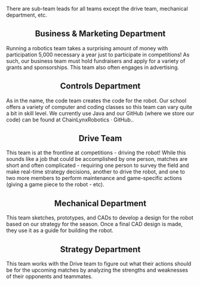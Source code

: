 There are sub-team leads for all teams except the drive team, mechanical department, etc.

## <center>Business & Marketing Department</center>

Running a robotics team takes a surprising amount of money with participation 5,000 necessary a year just to participate in competitions! As such, our business team must hold fundraisers and apply for a variety of grants and sponsorships. This team also often engages in advertising.

## <center>Controls Department</center>

As in the name, the code team creates the code for the robot. Our school offers a variety of computer and coding classes so this team can vary quite a bit in skill level. We currently use Java and our GitHub (where we store our code) can be found at ChainLynxRobotics · GitHub..

## <center>Drive Team</center>

This team is at the frontline at competitions - driving the robot! While this sounds like a job that could be accomplished by one person, matches are short and often complicated - requiring one person to survey the field and make real-time strategy decisions, another to drive the robot, and one to two more members to perform maintenance and game-specific actions (giving a game piece to the robot - etc).

## <center>Mechanical Department</center>

This team sketches, prototypes, and CADs to develop a design for the robot based on our strategy for the season. Once a final CAD design is made, they use it as a guide for building the robot.

## <center>Strategy Department</center>

This team works with the Drive team to figure out what their actions should be for the upcoming matches by analyzing the strengths and weaknesses of their opponents and teammates.
